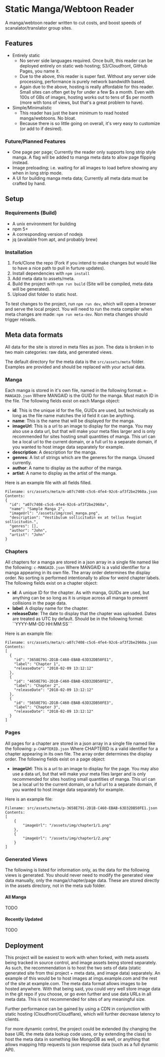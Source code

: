 # Static Manga/Webtoon Reader

A manga/webtoon reader written to cut costs, and boost speeds of scanalator/translator group sites.

## Features

- Entirely static
    - No server side languages required. Once built, this reader can be deployed entirely on static web hosting; S3/Cloudfront, GitHub Pages, you name it.
    - Due to the above, this reader is super fast. Without any server side processing, performance is purely network bandwidth based.
    - Again due to the above, hosting is really affordable for this reader. Small sites can often get by for under a few $s a month. Even with 100s of GBs of images, hosting works out to tens of $s per month (more with tons of views, but that's a great problem to have).
- Simple/Minimalistic
    - This reader has just the bare minimum to read hosted manga/webtoons. No bloat.
    - Because there is so little going on overall, it's very easy to customize (or add to if desired).
    
### Future/Planned Features
- One page per page; Currently the reader only supports long strip style manga. A flag will be added to manga meta data to allow page flipping instead.
- Image preloading; i.e. waiting for all images to load before showing any when in long strip mode.
- A UI for building manga meta data; Currently all meta data must be crafted by hand.

## Setup

### Requirements (Build)
- A unix environment for building
- npm 5+
- A corresponding version of nodejs
- jq (available from apt, and probably brew)

### Installation

1. Fork/Clone the repo (Fork if you intend to make changes but would like to have a nice path to pull in furture updates).
2. Install dependencies with ```npm install```
3. Add meta data to assets/meta.
4. Build the project with ```npm run build``` (Site will be compiled, meta data will be generated).
5. Upload dist folder to static host.

To test changes to the project, run ```npm run dev```, which will open a browser and serve the local project. You will need to run the meta compiler when meta changes are made: ```npm run meta-dev```. Non meta changes should trigger reloads.

## Meta data formats

All data for the site is stored in meta files as json. The data is broken in to two main categories: raw data, and generated views.

The default directory for the meta data is the ```src/assets/meta``` folder. Examples are provided and should be replaced with your actual data.

### Manga
Each manga is stored in it's own file, named in the following format:
```m-MANGAID.json```
Where MANGAID is the GUID for the manga. Must match ID in the file.
The following fields exist on each Manga object:
- **id**: This is the unique id for the file, GUIDs are used, but technically as long as the file name matches the id field it can be anything.
- **name**: This is the name that will be displayed for the manga.
- **imageUrl**: This is a url to an image to display for the manga. You may also use a data url, but that will make your meta files larger and is only recommended for sites hosting small quantities of manga. This url can be a local url to the current domain, or a full url to a separate domain, if you wanted to host image data separately for example.
- **description**: A description for the manga.
- **genres**: A list of strings which are the generes for the manga. Unused currently.
- **author**: A name to display as the author of the manga.
- **artist**: A name to display as the artist of the manga.

Here is an example file with all fields filled.
```
Filename: src/assets/meta/m-a07c7408-c5c6-4fe4-92c6-af3f2be2960a.json
Contents:
{
  "id": "a07c7408-c5c6-4fe4-92c6-af3f2be2960a",
  "name": "Sample Manga 2",
  "imageUrl": "/assets/img/cool_manga.png",
  "description": "Vestibulum sollicitudin ex at tellus feugiat sollicitudin.",
  "genres": [],
  "author": "John",
  "artist": "John"
}
```

### Chapters
All chapters for a manga are stored in a json array in a single file named like the following:
```c-MANGAID.json```
Where MANGAID is a valid identifier for a manga appearing in its own file.
The array order determines the display order. No sorting is performed intentionally to allow for weird chapter labels.
The following fields exist on a chapter object:
- **id**: A unique ID for the chapter. As with manga, GUIDs are used, but anything can be so long as it is unique across all manga to prevent collisions in the page data.
- **label**: A display name for the chapter.
- **releaseDate**: The date to display that the chapter was uploaded. Dates are treated as UTC by default. Should be in the following format: ``YYYY-MM-DD HH:MM:SS```

Here is an example file:
```
Filename: src/assets/meta/c-a07c7408-c5c6-4fe4-92c6-af3f2be2960a.json
Contents:
[
  {
    "id": "3658E791-2D1B-C460-EBAB-63D32DB50FE1",
    "label": "Chapter 1",
    "releaseDate": "2018-02-09 13:12:12"
  },
  {
    "id": "4658E791-2D1B-C460-EBAB-63D32DB50FE2",
    "label": "Chapter 2",
    "releaseDate": "2018-02-09 13:12:12"
  },
  {
    "id": "5658E791-2D1B-C460-EBAB-63D32DB50FE3",
    "label": "Chapter 3",
    "releaseDate": "2018-02-09 13:12:12"
  }
]
```

### Pages
All pages for a chapter are stored in a json array in a single file named like the following:
```p-CHAPTERID.json```
Where CHAPTERID is a valid identifier for a chapter appearing in its own file.
The array order determines the display order.
The following fields exist on a page object:
- **imageUrl**: This is a url to an image to display for the page. You may also use a data url, but that will make your meta files larger and is only recommended for sites hosting small quantities of manga. This url can be a local url to the current domain, or a full url to a separate domain, if you wanted to host image data separately for example.

Here is an example file:
```
Filename: src/assets/meta/p-3658E791-2D1B-C460-EBAB-63D32DB50FE1.json
Contents:
[
    {
        "imageUrl": "/assets/img/chapter1/1.png"
    },
    {
        "imageUrl": "/assets/img/chapter1/2.png"
    }
]
```

### Generated Views
The following is listed for information only, as the data for the following views is generated. You should never need to modify the generated view data manually, only the manga/chapter/page data. These are stored directly in the assets directory, not in the meta sub folder.
#### All Manga
TODO
#### Recently Updated
TODO
## Deployment

This project will be easiest to work with when forked, with meta assets being tracked in source control, and image assets being stored separately. As such, the recommendation is to host the two sets of data (static generated site from thsi project + meta data, and image data) separately. An example of this would be to host images at imgs.example.com and the rest of the site at example.com. The meta data format allows images to be hosted anywhere.
With that being said, you could very well store image data in the git repo if you choose, or go even further and use data URLs in all meta data. This is not recommended for sites of any meaningful size.

Further performance can be gained by using a CDN in conjunction with static hosting (Cloudfront/Cloudflare), which will further decrease latency to clients.

For more dynamic control, the project could be extended (by changing the base URL the meta data lookup code uses, or by extending the class) to host the meta data in something like MongoDB as well, or anything that allows mapping http requests to json response data (such as a full dynamic API).
